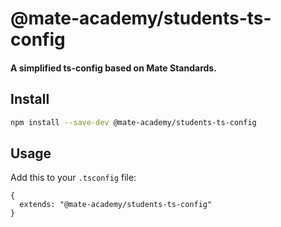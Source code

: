 # @mate-academy/students-ts-config

#### A simplified ts-config based on Mate Standards.


## Install

```bash
npm install --save-dev @mate-academy/students-ts-config
```

## Usage

Add this to your `.tsconfig` file:

```
{
  extends: "@mate-academy/students-ts-config"
}
```
